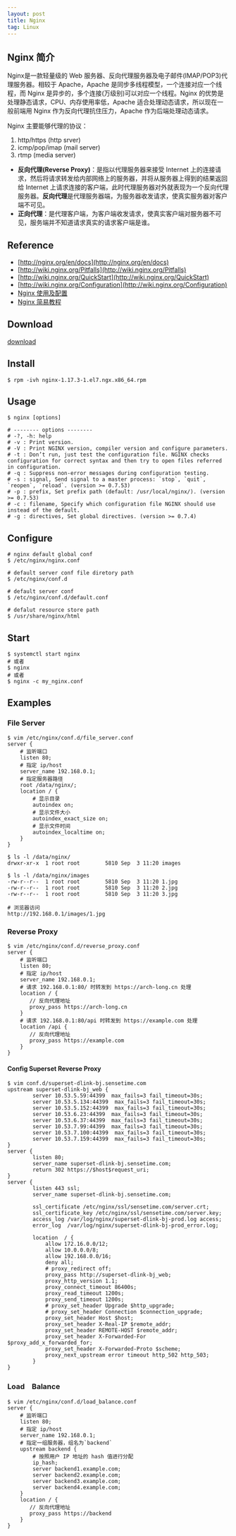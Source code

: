 ```yaml
---
layout: post
title: Nginx
tag: Linux
---
```


## Nginx 简介
Nginx是一款轻量级的 Web 服务器、反向代理服务器及电子邮件(IMAP/POP3)代理服务器。相较于 Apache，Apache 是同步多线程模型，一个连接对应一个线程，而 Nginx 是异步的，多个连接(万级别)可以对应一个线程。Nginx 的优势是处理静态请求，CPU、内存使用率低，Apache 适合处理动态请求，所以现在一般前端用 Nginx 作为反向代理抗住压力，Apache 作为后端处理动态请求。

Nginx 主要能够代理的协议：
1. http/https (http srver)
2. icmp/pop/imap (mail server)
3. rtmp (media server)

* **反向代理(Reverse Proxy)**：是指以代理服务器来接受 Internet 上的连接请求，然后将请求转发给内部网络上的服务器，并将从服务器上得到的结果返回给 Internet 上请求连接的客户端，此时代理服务器对外就表现为一个反向代理服务器。**反向代理**是代理服务器端，为服务器收发请求，使真实服务器对客户端不可见。
* **正向代理**：是代理客户端，为客户端收发请求，使真实客户端对服务器不可见，服务端并不知道请求真实的请求客户端是谁。

## Reference
* [http://nginx.org/en/docs](http://nginx.org/en/docs)
* [http://wiki.nginx.org/Pitfalls](http://wiki.nginx.org/Pitfalls)
* [http://wiki.nginx.org/QuickStart](http://wiki.nginx.org/QuickStart)
* [http://wiki.nginx.org/Configuration](http://wiki.nginx.org/Configuration)
* [Nginx 使用及配置](https://www.jianshu.com/p/849343f679aa)
* [Nginx 简易教程](https://www.cnblogs.com/jingmoxukong/p/5945200.html)

## Download
[download](http://nginx.org/packages/mainline/centos/7/x86_64/RPMS/)

## Install
```shell
$ rpm -ivh nginx-1.17.3-1.el7.ngx.x86_64.rpm
```

## Usage
```shell
$ nginx [options]

# -------- options --------
# -?, -h: help
# -v : Print version.
# -V : Print NGINX version, compiler version and configure parameters.
# -t : Don’t run, just test the configuration file. NGINX checks configuration for correct syntax and then try to open files referred in configuration.
# -q : Suppress non-error messages during configuration testing.
# -s : signal, Send signal to a master process: `stop`, `quit`, `reopen`, `reload`. (version >= 0.7.53)
# -p : prefix, Set prefix path (default: /usr/local/nginx/). (version >= 0.7.53)
# -c : filename, Specify which configuration file NGINX should use instead of the default.
# -g : directives, Set global directives. (version >= 0.7.4)
```

## Configure
```shell
# nginx default global conf
$ /etc/nginx/nginx.conf

# default server conf file diretory path
$ /etc/nginx/conf.d

# default server conf
$ /etc/nginx/conf.d/default.conf

# defalut resource store path
$ /usr/share/nginx/html
```

## Start
```shell
$ systemctl start nginx
# 或者
$ nginx
# 或者
$ nginx -c my_nginx.conf
```

## Examples

### File Server
```shell
$ vim /etc/nginx/conf.d/file_server.conf
server {
    # 监听端口
    listen 80;
    # 指定 ip/host
    server_name 192.168.0.1;
    # 指定服务器路径
    root /data/nginx/;
    location / {
        # 显示目录
        autoindex on;
        # 显示文件大小
        autoindex_exact_size on;
        # 显示文件时间
        autoindex_localtime on;
    }
}

$ ls -l /data/nginx/
drwxr-xr-x  1 root root        5810 Sep  3 11:20 images

$ ls -l /data/nginx/images
-rw-r--r--  1 root root        5810 Sep  3 11:20 1.jpg
-rw-r--r--  1 root root        5810 Sep  3 11:20 2.jpg
-rw-r--r--  1 root root        5810 Sep  3 11:20 3.jpg

# 浏览器访问
http://192.168.0.1/images/1.jpg
```

### Reverse Proxy
```shell
$ vim /etc/nginx/conf.d/reverse_proxy.conf
server {
    # 监听端口
    listen 80;
    # 指定 ip/host
    server_name 192.168.0.1;
    # 请求 192.168.0.1:80/ 时转发到 https://arch-long.cn 处理
    location / {
       // 反向代理地址
       proxy_pass https://arch-long.cn
    }
    # 请求 192.168.0.1:80/api 时转发到 https://example.com 处理
    location /api {
       // 反向代理地址
       proxy_pass https://example.com
    }
}
```
#### Config Superset Reverse Proxy
```shell
$ vim conf.d/superset-dlink-bj.sensetime.com             
upstream superset-dlink-bj_web {
        server 10.53.5.59:44399  max_fails=3 fail_timeout=30s;
        server 10.53.5.134:44399  max_fails=3 fail_timeout=30s;
        server 10.53.5.152:44399  max_fails=3 fail_timeout=30s;
        server 10.53.6.23:44399  max_fails=3 fail_timeout=30s;
        server 10.53.6.37:44399  max_fails=3 fail_timeout=30s;
        server 10.53.7.99:44399  max_fails=3 fail_timeout=30s;
        server 10.53.7.100:44399  max_fails=3 fail_timeout=30s;
        server 10.53.7.159:44399  max_fails=3 fail_timeout=30s;
}
server {
        listen 80;
        server_name superset-dlink-bj.sensetime.com;
        return 302 https://$host$request_uri;
}
server {
        listen 443 ssl;
        server_name superset-dlink-bj.sensetime.com;
 
        ssl_certificate /etc/nginx/ssl/sensetime.com/server.crt;
        ssl_certificate_key /etc/nginx/ssl/sensetime.com/server.key;
        access_log /var/log/nginx/superset-dlink-bj-prod.log access;
        error_log  /var/log/nginx/superset-dlink-bj-prod_error.log;
 
        location  / {
            allow 172.16.0.0/12;
            allow 10.0.0.0/8;
            allow 192.168.0.0/16;
            deny all;
            # proxy_redirect off;
            proxy_pass http://superset-dlink-bj_web;
            proxy_http_version 1.1;
            proxy_connect_timeout 86400s;
            proxy_read_timeout 1200s;
            proxy_send_timeout 1200s;
            # proxy_set_header Upgrade $http_upgrade;
            # proxy_set_header Connection $connection_upgrade;
            proxy_set_header Host $host;
            proxy_set_header X-Real-IP $remote_addr;
            proxy_set_header REMOTE-HOST $remote_addr;
            proxy_set_header X-Forwarded-For $proxy_add_x_forwarded_for;
            proxy_set_header X-Forwarded-Proto $scheme;
            proxy_next_upstream error timeout http_502 http_503;
        }
}
```
### Load　Balance 
```shell
$ vim /etc/nginx/conf.d/load_balance.conf
server {
    # 监听端口
    listen 80;
    # 指定 ip/host
    server_name 192.168.0.1;
    # 指定一组服务器，组名为`backend`
    upstream backend {
        # 按照用户 IP 地址的 hash 值进行分配
        ip_hash;    
        server backend1.example.com;
        server backend2.example.com;
        server backend3.example.com;
        server backend4.example.com;
    }
    location / {
       // 反向代理地址
       proxy_pass https://backend
    }
}
```